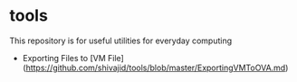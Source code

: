 # tools
This repository is for useful utilities for everyday computing

  * Exporting Files to [VM File] (https://github.com/shivajid/tools/blob/master/ExportingVMToOVA.md)
